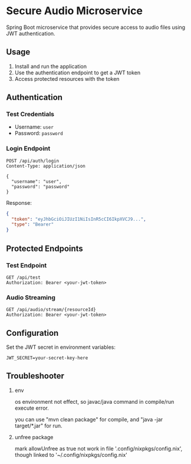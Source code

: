 # Secure Audio Microservice

Spring Boot microservice that provides secure access to audio files using JWT authentication.

## Usage

1. Install and run the application
2. Use the authentication endpoint to get a JWT token
3. Access protected resources with the token

## Authentication

### Test Credentials
- Username: `user`
- Password: `password`

### Login Endpoint
```
POST /api/auth/login
Content-Type: application/json

{
  "username": "user",
  "password": "password"
}
```

Response:
```json
{
  "token": "eyJhbGciOiJIUzI1NiIsInR5cCI6IkpXVCJ9...",
  "type": "Bearer"
}
```

## Protected Endpoints

### Test Endpoint
```
GET /api/test
Authorization: Bearer <your-jwt-token>
```

### Audio Streaming
```
GET /api/audio/stream/{resourceId}
Authorization: Bearer <your-jwt-token>
```

## Configuration

Set the JWT secret in environment variables:
```
JWT_SECRET=your-secret-key-here
```

## Troubleshooter

1. env

   os environment not effect, so javac/java command in compile/run execute error.

   you can use "mvn clean package" for compile, and "java -jar target/*.jar" for run.

2. unfree package

   mark allowUnfree as true not work in file '.config/nixpkgs/config.nix', though linked to '~/.config/nixpkgs/config.nix'